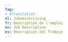 ```yaml
---
Tag: 
- #Translation
nl: Jobomschrijving
fr: Description de l'emploi
en: Job Description
es: Descripción del Trabajo
---
```

